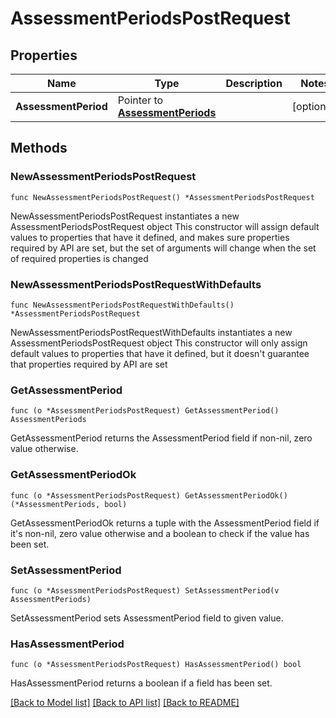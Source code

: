 # AssessmentPeriodsPostRequest

## Properties

Name | Type | Description | Notes
------------ | ------------- | ------------- | -------------
**AssessmentPeriod** | Pointer to [**AssessmentPeriods**](AssessmentPeriods.md) |  | [optional] 

## Methods

### NewAssessmentPeriodsPostRequest

`func NewAssessmentPeriodsPostRequest() *AssessmentPeriodsPostRequest`

NewAssessmentPeriodsPostRequest instantiates a new AssessmentPeriodsPostRequest object
This constructor will assign default values to properties that have it defined,
and makes sure properties required by API are set, but the set of arguments
will change when the set of required properties is changed

### NewAssessmentPeriodsPostRequestWithDefaults

`func NewAssessmentPeriodsPostRequestWithDefaults() *AssessmentPeriodsPostRequest`

NewAssessmentPeriodsPostRequestWithDefaults instantiates a new AssessmentPeriodsPostRequest object
This constructor will only assign default values to properties that have it defined,
but it doesn't guarantee that properties required by API are set

### GetAssessmentPeriod

`func (o *AssessmentPeriodsPostRequest) GetAssessmentPeriod() AssessmentPeriods`

GetAssessmentPeriod returns the AssessmentPeriod field if non-nil, zero value otherwise.

### GetAssessmentPeriodOk

`func (o *AssessmentPeriodsPostRequest) GetAssessmentPeriodOk() (*AssessmentPeriods, bool)`

GetAssessmentPeriodOk returns a tuple with the AssessmentPeriod field if it's non-nil, zero value otherwise
and a boolean to check if the value has been set.

### SetAssessmentPeriod

`func (o *AssessmentPeriodsPostRequest) SetAssessmentPeriod(v AssessmentPeriods)`

SetAssessmentPeriod sets AssessmentPeriod field to given value.

### HasAssessmentPeriod

`func (o *AssessmentPeriodsPostRequest) HasAssessmentPeriod() bool`

HasAssessmentPeriod returns a boolean if a field has been set.


[[Back to Model list]](../README.md#documentation-for-models) [[Back to API list]](../README.md#documentation-for-api-endpoints) [[Back to README]](../README.md)


